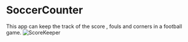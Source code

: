 # SoccerCounter
This app can keep the track of the score , fouls and corners in a football game.
![ScoreKeeper](https://user-images.githubusercontent.com/43086706/58613573-bfdaab00-82d3-11e9-9b77-51a7eb43411d.JPG)

